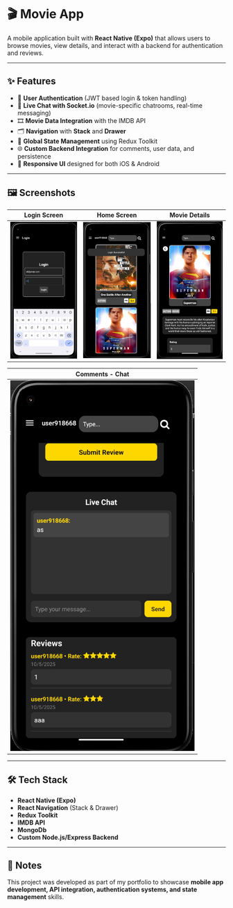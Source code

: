 # 🎬 Movie App

A mobile application built with **React Native (Expo)** that allows users to browse movies, view details, and interact with a backend for authentication and reviews.  

---

## ✨ Features
- 🔑 **User Authentication** (JWT based login & token handling)
- 💬 **Live Chat with Socket.io** (movie-specific chatrooms, real-time messaging)  
- 🎞 **Movie Data Integration** with the IMDB API  
- 🗂 **Navigation** with **Stack** and **Drawer**  
- 🔄 **Global State Management** using Redux Toolkit  
- 🌐 **Custom Backend Integration** for comments, user data, and persistence  
- 🎨 **Responsive UI** designed for both iOS & Android  

---

## 🖼 Screenshots

| Login Screen | Home Screen | Movie Details |
|--------------|-------------|---------------|
| ![Login](./screenshots/mobile4.png) | ![Home](./screenshots/mobile5.png) | ![Details](./screenshots/mobile2.png) |

| Comments - Chat |
|----------|
| ![Comments](./screenshots/mobile3.png) |

---

## 🛠 Tech Stack
- **React Native (Expo)**  
- **React Navigation** (Stack & Drawer)  
- **Redux Toolkit**  
- **IMDB API**
- **MongoDb**
- **Custom Node.js/Express Backend**  

---

## 📌 Notes
This project was developed as part of my portfolio to showcase **mobile app development, API integration, authentication systems, and state management** skills.  
